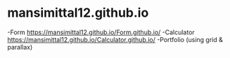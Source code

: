# mansimittal12.github.io
-Form https://mansimittal12.github.io/Form.github.io/
-Calculator https://mansimittal12.github.io/Calculator.github.io/
-Portfolio (using grid & parallax) 
